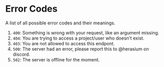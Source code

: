 # Error Codes

A list of all possible error codes and their meanings.

1. ```400```: Something is wrong with your request, like an argument missing.
2. ```404```: You are trying to access a project/user who doesn't exist.
3. ```403```: You are not allowed to access this endpont.
4. ```500```: The server had an error, please report this to @herasium on discord.
5. ```502```: The server is offline for the moment.